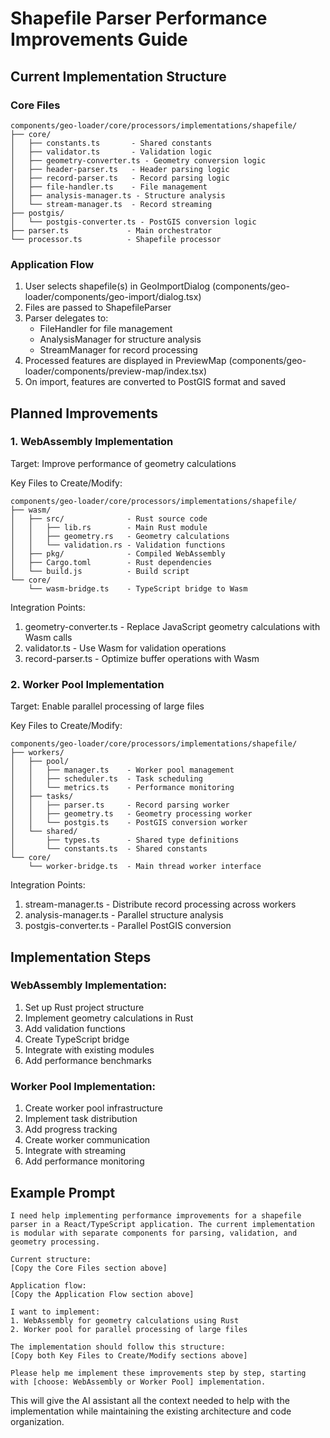 # Shapefile Parser Performance Improvements Guide

## Current Implementation Structure

### Core Files
```
components/geo-loader/core/processors/implementations/shapefile/
├── core/
│   ├── constants.ts       - Shared constants
│   ├── validator.ts       - Validation logic
│   ├── geometry-converter.ts - Geometry conversion logic
│   ├── header-parser.ts   - Header parsing logic
│   ├── record-parser.ts   - Record parsing logic
│   ├── file-handler.ts    - File management
│   ├── analysis-manager.ts - Structure analysis
│   └── stream-manager.ts  - Record streaming
├── postgis/
│   └── postgis-converter.ts - PostGIS conversion logic
├── parser.ts             - Main orchestrator
└── processor.ts          - Shapefile processor
```

### Application Flow
1. User selects shapefile(s) in GeoImportDialog (components/geo-loader/components/geo-import/dialog.tsx)
2. Files are passed to ShapefileParser
3. Parser delegates to:
   - FileHandler for file management
   - AnalysisManager for structure analysis
   - StreamManager for record processing
4. Processed features are displayed in PreviewMap (components/geo-loader/components/preview-map/index.tsx)
5. On import, features are converted to PostGIS format and saved

## Planned Improvements

### 1. WebAssembly Implementation
Target: Improve performance of geometry calculations

Key Files to Create/Modify:
```
components/geo-loader/core/processors/implementations/shapefile/
├── wasm/
│   ├── src/              - Rust source code
│   │   ├── lib.rs        - Main Rust module
│   │   ├── geometry.rs   - Geometry calculations
│   │   └── validation.rs - Validation functions
│   ├── pkg/              - Compiled WebAssembly
│   ├── Cargo.toml        - Rust dependencies
│   └── build.js          - Build script
└── core/
    └── wasm-bridge.ts    - TypeScript bridge to Wasm
```

Integration Points:
1. geometry-converter.ts - Replace JavaScript geometry calculations with Wasm calls
2. validator.ts - Use Wasm for validation operations
3. record-parser.ts - Optimize buffer operations with Wasm

### 2. Worker Pool Implementation
Target: Enable parallel processing of large files

Key Files to Create/Modify:
```
components/geo-loader/core/processors/implementations/shapefile/
├── workers/
│   ├── pool/
│   │   ├── manager.ts    - Worker pool management
│   │   ├── scheduler.ts  - Task scheduling
│   │   └── metrics.ts    - Performance monitoring
│   ├── tasks/
│   │   ├── parser.ts     - Record parsing worker
│   │   ├── geometry.ts   - Geometry processing worker
│   │   └── postgis.ts    - PostGIS conversion worker
│   └── shared/
│       ├── types.ts      - Shared type definitions
│       └── constants.ts  - Shared constants
└── core/
    └── worker-bridge.ts  - Main thread worker interface
```

Integration Points:
1. stream-manager.ts - Distribute record processing across workers
2. analysis-manager.ts - Parallel structure analysis
3. postgis-converter.ts - Parallel PostGIS conversion

## Implementation Steps

### WebAssembly Implementation:
1. Set up Rust project structure
2. Implement geometry calculations in Rust
3. Add validation functions
4. Create TypeScript bridge
5. Integrate with existing modules
6. Add performance benchmarks

### Worker Pool Implementation:
1. Create worker pool infrastructure
2. Implement task distribution
3. Add progress tracking
4. Create worker communication
5. Integrate with streaming
6. Add performance monitoring

## Example Prompt

```
I need help implementing performance improvements for a shapefile parser in a React/TypeScript application. The current implementation is modular with separate components for parsing, validation, and geometry processing.

Current structure:
[Copy the Core Files section above]

Application flow:
[Copy the Application Flow section above]

I want to implement:
1. WebAssembly for geometry calculations using Rust
2. Worker pool for parallel processing of large files

The implementation should follow this structure:
[Copy both Key Files to Create/Modify sections above]

Please help me implement these improvements step by step, starting with [choose: WebAssembly or Worker Pool] implementation.
```

This will give the AI assistant all the context needed to help with the implementation while maintaining the existing architecture and code organization.
